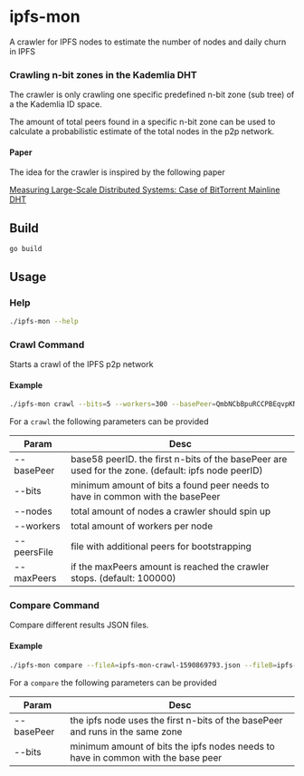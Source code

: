 # ipfs-mon
A crawler for IPFS nodes to estimate the number of nodes and daily churn in IPFS


### Crawling n-bit zones in the Kademlia DHT 
The crawler is only crawling one specific predefined n-bit zone (sub tree) of a the Kademlia ID space.

The amount of total peers found in a specific n-bit zone can be used to calculate a probabilistic estimate of the
total nodes in the p2p network. 

#### Paper 
The idea for the crawler is inspired by the following paper

 [Measuring Large-Scale Distributed Systems: Case of BitTorrent Mainline DHT](https://www.cs.helsinki.fi/u/lxwang/publications/P2P2013_13.pdf)


## Build
```
go build
```

## Usage
### Help
```bash
./ipfs-mon --help
```

### Crawl Command
Starts a crawl of the IPFS p2p network

#### Example
```bash
./ipfs-mon crawl --bits=5 --workers=300 --basePeer=QmbNCbBpuRCCPBEqvpKNT77ngbEqnGfDbPR4YD7HvroU9C
```

For a `crawl` the following parameters can be provided

| Param | Desc | 
| -------- | -------- |
| --basePeer  | base58 peerID. the first n-bits of the basePeer are used for the zone. (default: ipfs node peerID)     | |
| --bits    | minimum amount of bits a found peer needs to have in common with the basePeer|
| --nodes    | total amount of nodes a crawler should spin up|
| --workers    | total amount of workers per node|
| --peersFile    | file with additional peers for bootstrapping |
|--maxPeers|  if the maxPeers amount is reached the crawler stops. (default: 100000) |

### Compare Command
Compare different results JSON files.

#### Example
```bash
./ipfs-mon compare --fileA=ipfs-mon-crawl-1590869793.json --fileB=ipfs-mon-crawl-1590957682.json
```

For a `compare` the following parameters can be provided

| Param | Desc | 
| -------- | -------- |
| --basePeer  | the ipfs node uses the first n-bits of the basePeer and runs in the same zone| |
| --bits    | minimum amount of bits the ipfs nodes needs to have in common with the base peer|


